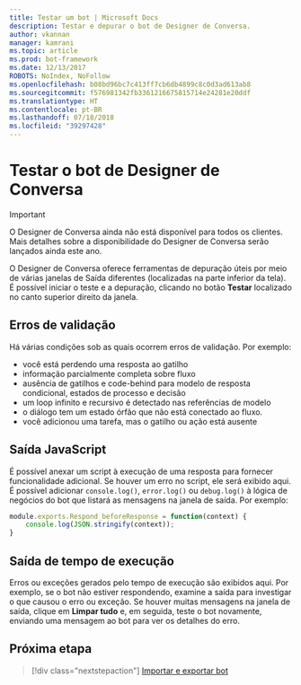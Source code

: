 ```yaml
---
title: Testar um bot | Microsoft Docs
description: Testar e depurar o bot de Designer de Conversa.
author: vkannan
manager: kamrani
ms.topic: article
ms.prod: bot-framework
ms.date: 12/13/2017
ROBOTS: NoIndex, NoFollow
ms.openlocfilehash: b08bd96bc7c413ff7cb6db4899c8c0d3ad613ab8
ms.sourcegitcommit: f576981342fb3361216675815714e24281e20ddf
ms.translationtype: HT
ms.contentlocale: pt-BR
ms.lasthandoff: 07/18/2018
ms.locfileid: "39297428"
---
```

# <a name="test-your-conversation-designer-bot"></a>Testar o bot de Designer de Conversa
> [!IMPORTANT]
> O Designer de Conversa ainda não está disponível para todos os clientes. Mais detalhes sobre a disponibilidade do Designer de Conversa serão lançados ainda este ano.

O Designer de Conversa oferece ferramentas de depuração úteis por meio de várias janelas de Saída diferentes (localizadas na parte inferior da tela). É possível iniciar o teste e a depuração, clicando no botão **Testar** localizado no canto superior direito da janela. 

## <a name="validation-errors"></a>Erros de validação
Há várias condições sob as quais ocorrem erros de validação. Por exemplo:  
- você está perdendo uma resposta ao gatilho 
- informação parcialmente completa sobre fluxo
- ausência de gatilhos e code-behind para modelo de resposta condicional, estados de processo e decisão
- um loop infinito e recursivo é detectado nas referências de modelo 
- o diálogo tem um estado órfão que não está conectado ao fluxo.
- você adicionou uma tarefa, mas o gatilho ou ação está ausente 


## <a name="javascript-output"></a>Saída JavaScript
É possível anexar um script à execução de uma resposta para fornecer funcionalidade adicional. Se houver um erro no script, ele será exibido aqui. É possível adicionar `console.log()`, `error.log()` ou `debug.log()` à lógica de negócios do bot que listará as mensagens na janela de saída. Por exemplo: 

``` javascript
module.exports.Respond_beforeResponse = function(context) {
    console.log(JSON.stringify(context));
}
```

## <a name="runtime-output"></a>Saída de tempo de execução
Erros ou exceções gerados pelo tempo de execução são exibidos aqui. Por exemplo, se o bot não estiver respondendo, examine a saída para investigar o que causou o erro ou exceção. Se houver muitas mensagens na janela de saída, clique em **Limpar tudo** e, em seguida, teste o bot novamente, enviando uma mensagem ao bot para ver os detalhes do erro. 

## <a name="next-step"></a>Próxima etapa
> [!div class="nextstepaction"]
> [Importar e exportar bot](conversation-designer-export-import-bot.md)
